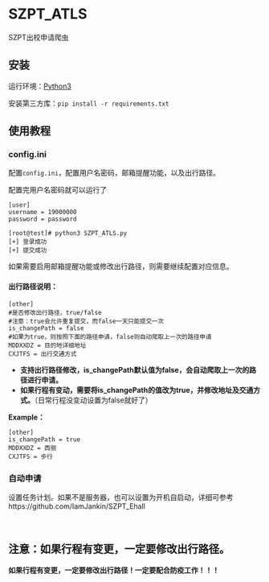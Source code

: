 # SZPT_ATLS

SZPT出校申请爬虫



## 安装

运行环境：[Python3](https://www.python.org/)

安装第三方库：`pip install -r requirements.txt`



## 使用教程

### config.ini

配置`config.ini`，配置用户名密码，邮箱提醒功能，以及出行路径。

配置完用户名密码就可以运行了

```
[user]
username = 19000000
password = password
```

```
[root@test]# python3 SZPT_ATLS.py 
[+] 登录成功
[+] 提交成功
```

如果需要启用邮箱提醒功能或修改出行路径，则需要继续配置对应信息。





#### 出行路径说明：

```
[other]
#是否修改出行路径，true/false
#注意：true会允许重复提交，而false一天只能提交一次
is_changePath = false
#如果为true，则按照下面的路径申请，false则自动爬取上一次的路径申请
MDDXXDZ = 目的地详细地址
CXJTFS = 出行交通方式
```

- **支持出行路径修改，is_changePath默认值为false，会自动爬取上一次的路径进行申请。**
- **如果行程有变动，需要将is_changePath的值改为true，并修改地址及交通方式。**（日常行程没变动设置为false就好了）

**Example：**

```
[other]
is_changePath = true
MDDXXDZ = 西丽
CXJTFS = 步行
```





### 自动申请

设置任务计划。如果不是服务器，也可以设置为开机自启动，详细可参考https://github.com/IamJankin/SZPT_Ehall



​	

## **注意：如果行程有变更，一定要修改出行路径。**

**如果行程有变更，一定要修改出行路径！一定要配合防疫工作！！！**
